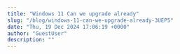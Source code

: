 ```yaml
---
title: "Windows 11 Can we upgrade already"
slug: "/blog/windows-11-can-we-upgrade-already-3UEP5"
date: "Thu, 19 Dec 2024 17:06:19 +0000"
author: "GuestUser"
description: ""
---
```


